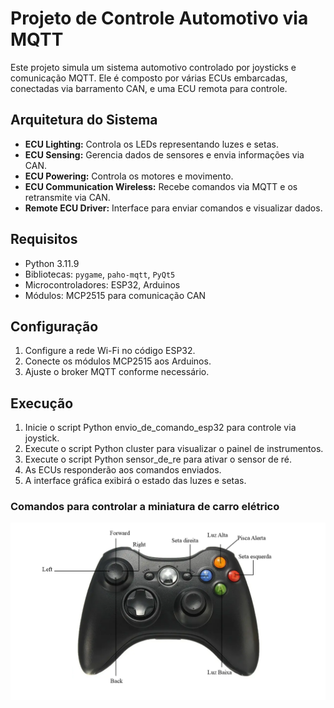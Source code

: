 # Projeto de Controle Automotivo via MQTT

Este projeto simula um sistema automotivo controlado por joysticks e comunicação MQTT. Ele é composto por várias ECUs embarcadas, conectadas via barramento CAN, e uma ECU remota para controle.

## Arquitetura do Sistema

- **ECU Lighting:** Controla os LEDs representando luzes e setas.
- **ECU Sensing:** Gerencia dados de sensores e envia informações via CAN.
- **ECU Powering:** Controla os motores e movimento.
- **ECU Communication Wireless:** Recebe comandos via MQTT e os retransmite via CAN.
- **Remote ECU Driver:** Interface para enviar comandos e visualizar dados.

## Requisitos

- Python 3.11.9
- Bibliotecas: `pygame`, `paho-mqtt`, `PyQt5`
- Microcontroladores: ESP32, Arduinos
- Módulos: MCP2515 para comunicação CAN

## Configuração

1. Configure a rede Wi-Fi no código ESP32.
2. Conecte os módulos MCP2515 aos Arduinos.
3. Ajuste o broker MQTT conforme necessário.

## Execução

1. Inicie o script Python envio_de_comando_esp32 para controle via joystick.
2. Execute o script Python cluster para visualizar o painel de instrumentos.
3. Execute o script Python sensor_de_re para ativar o sensor de ré.
4. As ECUs responderão aos comandos enviados.
5. A interface gráfica exibirá o estado das luzes e setas.

### Comandos para controlar a miniatura de carro elétrico
![Comando para controlar a miniatura de carro elétrico](https://raw.githubusercontent.com/RianLinhares/Codigos_miniatura_de_carro_eletrico/refs/heads/main/comando_carrinho.png)

